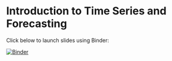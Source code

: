 # Introduction to Time Series and Forecasting

Click below to launch slides using Binder:

[![Binder](https://mybinder.org/badge_logo.svg)](https://mybinder.org/v2/gh/anastasiospanagiotelis/QBUS3850/HEAD?urlpath=%2Fnotebooks%2FLectures%2F01Introduction%2F01Introduction.ipynb)
